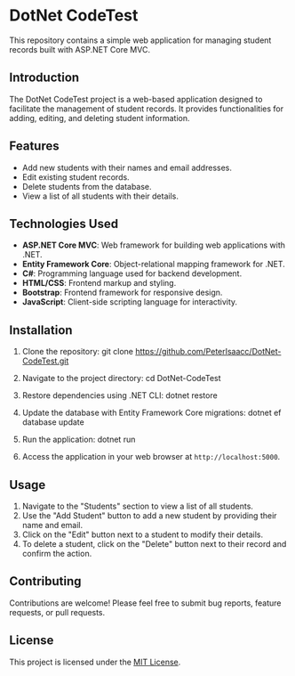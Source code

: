 # DotNet CodeTest

This repository contains a simple web application for managing student records built with ASP.NET Core MVC.

## Introduction

The DotNet CodeTest project is a web-based application designed to facilitate the management of student records. It provides functionalities for adding, editing, and deleting student information.

## Features

- Add new students with their names and email addresses.
- Edit existing student records.
- Delete students from the database.
- View a list of all students with their details.

## Technologies Used

- **ASP.NET Core MVC**: Web framework for building web applications with .NET.
- **Entity Framework Core**: Object-relational mapping framework for .NET.
- **C#**: Programming language used for backend development.
- **HTML/CSS**: Frontend markup and styling.
- **Bootstrap**: Frontend framework for responsive design.
- **JavaScript**: Client-side scripting language for interactivity.

## Installation

1. Clone the repository:
git clone https://github.com/PeterIsaacc/DotNet-CodeTest.git

2. Navigate to the project directory:
cd DotNet-CodeTest


3. Restore dependencies using .NET CLI:
dotnet restore


4. Update the database with Entity Framework Core migrations:
dotnet ef database update


5. Run the application:
dotnet run


6. Access the application in your web browser at `http://localhost:5000`.

## Usage

1. Navigate to the "Students" section to view a list of all students.
2. Use the "Add Student" button to add a new student by providing their name and email.
3. Click on the "Edit" button next to a student to modify their details.
4. To delete a student, click on the "Delete" button next to their record and confirm the action.

## Contributing

Contributions are welcome! Please feel free to submit bug reports, feature requests, or pull requests.

## License

This project is licensed under the [MIT License](LICENSE).
